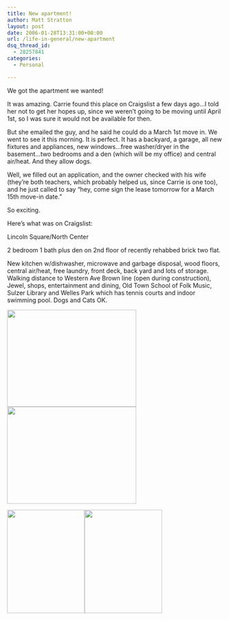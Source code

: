 ```yaml
---
title: New apartment!
author: Matt Stratton
layout: post
date: 2006-01-28T13:31:00+00:00
url: /life-in-general/new-apartment
dsq_thread_id:
  - 28257841
categories:
  - Personal

---
```

We got the apartment we wanted!

It was amazing. Carrie found this place on Craigslist a few days ago&#8230;I told her not to get her hopes up, since we weren&#8217;t going to be moving until April 1st, so I was sure it would not be available for then.

But she emailed the guy, and he said he could do a March 1st move in. We went to see it this morning. It is perfect. It has a backyard, a garage, all new fixtures and appliances, new windows&#8230;free washer/dryer in the basement&#8230;two bedrooms and a den (which will be my office) and central air/heat. And they allow dogs.

Well, we filled out an application, and the owner checked with his wife (they&#8217;re both teachers, which probably helped us, since Carrie is one too), and he just called to say &#8220;hey, come sign the lease tomorrow for a March 15th move-in date.&#8221;

So exciting.

Here&#8217;s what was on Craigslist:

Lincoln Square/North Center
  
2 bedroom 1 bath plus den on 2nd floor of recently rehabbed brick two flat.
  
New kitchen w/dishwasher, microwave and garbage disposal, wood floors, central air/heat, free laundry, front deck, back yard and lots of storage. Walking distance to Western Ave Brown line (open during construction), Jewel, shops, entertainment and dining, Old Town School of Folk Music, Sulzer Library and Welles Park which has tennis courts and indoor swimming pool. Dogs and Cats OK.

[<img src="http://pics.livejournal.com/mugsy1274/pic/0000fb6k" width="300" height="225" />][1][<img src="http://pics.livejournal.com/mugsy1274/pic/0000g648" width="300" height="225" />][2]

[<img src="http://pics.livejournal.com/mugsy1274/pic/0000hfhs/s320x240" width="180" height="240" />][3][<img src="http://pics.livejournal.com/mugsy1274/pic/0000k405/s320x240" width="180" height="240" />][4]

 [1]: http://pics.livejournal.com/mugsy1274/pic/0000fb6k/
 [2]: http://pics.livejournal.com/mugsy1274/pic/0000g648/
 [3]: http://pics.livejournal.com/mugsy1274/pic/0000hfhs/
 [4]: http://pics.livejournal.com/mugsy1274/pic/0000k405/